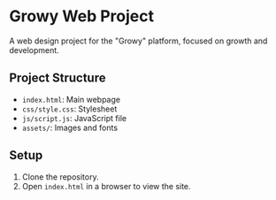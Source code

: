 # Growy Web Project
A web design project for the "Growy" platform, focused on growth and development.

## Project Structure
- `index.html`: Main webpage
- `css/style.css`: Stylesheet
- `js/script.js`: JavaScript file
- `assets/`: Images and fonts

## Setup
1. Clone the repository.
2. Open `index.html` in a browser to view the site.